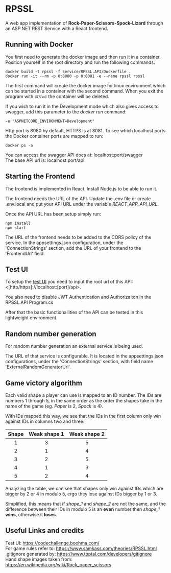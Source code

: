 # RPSSL

A web app implementation of **Rock-Paper-Scissors-Spock-Lizard** through an ASP.NET REST Service with a React frontend.

## Running with Docker

You first need to generate the docker image and then run it in a container. Position yourself in the root directory and run the following commands:
```
docker build -t rpssl -f Service/RPSSL.API/Dockerfile .
docker run -it --rm -p 0:8080 -p 0:8081 -e --name rpssl rpssl
```

The first command will create the docker image for linux environment which can be started in a container with the second command. When you exit the program with *ctrl+c* the container will be deleted.

If you wish to run it in the Development mode which also gives access to swagger, add this parameter to the *docker run* command:
```
-e "ASPNETCORE_ENVIRONMENT=Development"
```

Http port is 8080 by default, HTTPS is at 8081. To see which localhost ports the Docker container ports are mapped to run:
```
docker ps -a
```

You can access the swagger API docs at: localhost:port/swagger\
The base API url is: localhost:port/api

## Starting the Frontend

The frontend is implemented in React. Install Node.js to be able to run it.

The frontend needs the URL of the API. Update the .env file or create .env.local and put your API URL under the variable *REACT_APP_API_URL*.

Once the API URL has been setup simply run:

```
npm install
npm start
```

The URL of the frontend needs to be added to the CORS policy of the service. In the appsettings.json configuration, under the 'ConnectionStrings' section, add the URL of your frontend to the 'FrontendUrl' field.

## Test UI

To setup the [test UI](https://codechallenge.boohma.com/) you need to input the root url of this API: <[http/https]://localhost:[port]/api>.

You also need to disable JWT Authentication and Authorizaiton in the RPSSL.API Program.cs

After that the basic functionallities of the API can be tested in this lightweight environment.

## Random number generation

For random number generation an external service is being used.

The URL of that service is configurable. It is located in the appsettings.json configurations, under the 'ConnectionStrings' section, with field name 'ExternalRandomGeneratorUrl'.

## Game victory algorithm

Each valid shape a player can use is mapped to an ID number. The IDs are numbers 1 through 5, in the same order as the order the shapes take in the name of the game (eg. *Paper* is 2, *Spock* is 4).

With IDs mapped this way, we see that the IDs in the first column only win against IDs in columns two and three:

| Shape  | Weak shape 1 | Weak shape 2 |
|:------:|:------------:|:------------:|
|   1    |      3       |      5       |
|   2    |      1       |      4       |
|   3    |      2       |      5       |
|   4    |      1       |      3       |
|   5    |      2       |      4       |

Analyzing the table, we can see that shapes only win against IDs which are bigger by 2 or 4 in modulo 5, ergo they lose against IDs bigger by 1 or 3.

Simplified, this means that if *shape_1* and *shape_2* are not the same, and the difference between their IDs in modulo 5 is an **even** number then *shape_1* **wins**, otherwise it **loses**.

## Useful Links and credits

Test UI: <https://codechallenge.boohma.com/> \
For game rules refer to: <https://www.samkass.com/theories/RPSSL.html> \
.gitignore generated by: <https://www.toptal.com/developers/gitignore> \
Hand shape images taken from: <https://en.wikipedia.org/wiki/Rock_paper_scissors>

